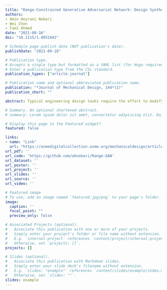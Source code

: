 ```yaml
---
title: "Range-Constrained Generative Adversarial Network: Design Synthesis Under Constraints Using Conditional Generative Adversarial Networks"
authors:
- Amin Heyrani Nobari
- Wei_Chen
- Faez Ahmed
date: "2021-09-16"
doi: "10.1115/1.4052442"

# Schedule page publish date (NOT publication's date).
publishDate: "2021-09-16"

# Publication type.
# Accepts a single type but formatted as a YAML list (for Hugo requirements).
# Enter a publication type from the CSL standard.
publication_types: ["article-journal"]

# Publication name and optional abbreviated publication name.
publication: "*Journal of Mechanical Design, 144*(2)"
publication_short: ""

abstract: Typical engineering design tasks require the effort to modify designs iteratively until they meet certain constraints, i.e., performance or attribute requirements. Past work has proposed ways to solve the inverse design problem, where desired designs are directly generated from specified requirements, thus avoiding the trial and error process. Among those approaches, the conditional deep generative model shows great potential since (1) it works for complex high-dimensional designs and (2) it can generate multiple alternative designs given any range condition. In this work, we propose a conditional deep generative model, range-constrained generative adversarial network, to achieve automatic design synthesis subject to range constraints. The proposed model addresses the sparse conditioning issue in data-driven inverse design problems by introducing a label-aware self-augmentation approach. We also propose a new uniformity loss to ensure the generated designs evenly cover the given requirement range. Through a real-world example of constrained 3D shape generation, we show that the label-aware self-augmentation leads to an average improvement of 14% on the constraint satisfaction for generated 3D shapes, and the uniformity loss leads to a 125% average increase on the uniformity of generated shapes’ attributes. This work laid the foundation for data-driven inverse design problems where we consider range constraints and there are sparse regions in the condition space.

# Summary. An optional shortened abstract.
# summary: Lorem ipsum dolor sit amet, consectetur adipiscing elit. Duis posuere tellus ac convallis placerat. Proin tincidunt magna sed ex sollicitudin condimentum.

# Display this page in the Featured widget?
featured: false

links:
- name: "Link"
  url: "https://asmedigitalcollection.asme.org/mechanicaldesign/article/144/2/021708/1119623/Range-Constrained-Generative-Adversarial-Network"
url_pdf: ''
url_code: 'https://github.com/ahnobari/Range-GAN'
url_dataset: ''
url_poster: ''
url_project: ''
url_slides: ''
url_source: ''
url_video: ''

# Featured image
# To use, add an image named `featured.jpg/png` to your page's folder. 
image:
  caption: ''
  focal_point: ""
  preview_only: false

# Associated Projects (optional).
#   Associate this publication with one or more of your projects.
#   Simply enter your project's folder or file name without extension.
#   E.g. `internal-project` references `content/project/internal-project/index.md`.
#   Otherwise, set `projects: []`.
projects: []

# Slides (optional).
#   Associate this publication with Markdown slides.
#   Simply enter your slide deck's filename without extension.
#   E.g. `slides: "example"` references `content/slides/example/index.md`.
#   Otherwise, set `slides: ""`.
slides: example
---
```

